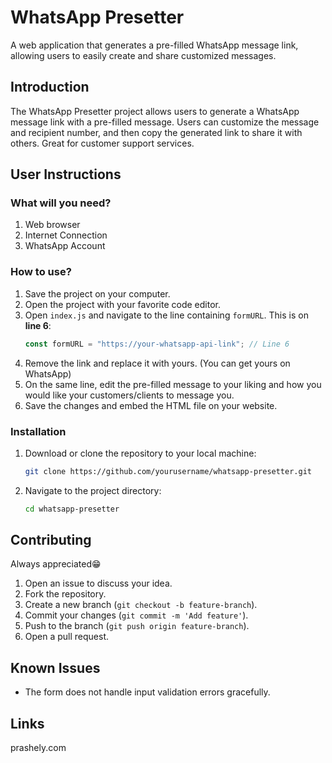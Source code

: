 # WhatsApp Presetter

A web application that generates a pre-filled WhatsApp message link, allowing users to easily create and share customized messages.

## Introduction

The WhatsApp Presetter project allows users to generate a WhatsApp message link with a pre-filled message. Users can customize the message and recipient number, and then copy the generated link to share it with others. Great for customer support services.


## User Instructions

### What will you need?
1. Web browser
2. Internet Connection
3. WhatsApp Account

### How to use?

1. Save the project on your computer.
2. Open the project with your favorite code editor.
3. Open `index.js` and navigate to the line containing `formURL`. This is on **line 6**:
   ```js
   const formURL = "https://your-whatsapp-api-link"; // Line 6
   ```
4. Remove the link and replace it with yours. (You can get yours on WhatsApp)
5. On the same line, edit the pre-filled message to your liking and how you would like your customers/clients to message you.
6. Save the changes and embed the HTML file on your website.

### Installation
1. Download or clone the repository to your local machine:
   ```sh
   git clone https://github.com/yourusername/whatsapp-presetter.git
   ```
2. Navigate to the project directory:
   ```sh
   cd whatsapp-presetter
   ```

## Contributing

Always appreciated😁

1. Open an issue to discuss your idea.
2. Fork the repository.
3. Create a new branch (`git checkout -b feature-branch`).
4. Commit your changes (`git commit -m 'Add feature'`).
5. Push to the branch (`git push origin feature-branch`).
6. Open a pull request.

## Known Issues

- The form does not handle input validation errors gracefully.

## Links

prashely.com

